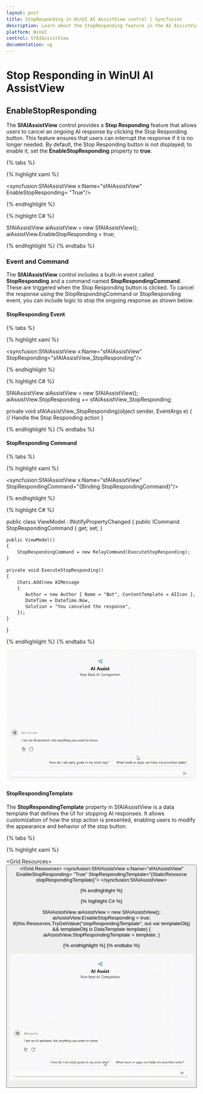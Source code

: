 ```yaml
---
layout: post
title: StopResponding in WinUI AI AssistView control | Syncfusion
description: Learn about the StopResponding feature in the AI AssistView control, which allows users to cancel AI processing or response generation in WinUI applications.
platform: WinUI
control: SfAIAssistView
documentation: ug
---
```


# Stop Responding in WinUI AI AssistView

## EnableStopResponding

The **SfAIAssistView** control provides a **Stop Responding** feature that allows users to cancel an ongoing AI response by clicking the Stop Responding button. This feature ensures that users can interrupt the response if it is no longer needed. By default, the Stop Responding button is not displayed; to enable it, set the **EnableStopResponding** property to **true**.

{% tabs %}

{% highlight xaml %}

<Page
    x:Class="GettingStarted.MainPage"
    xmlns="http://schemas.microsoft.com/winfx/2006/xaml/presentation"
    xmlns:x="http://schemas.microsoft.com/winfx/2006/xaml"
    xmlns:local="using:GettingStarted"
    xmlns:d="http://schemas.microsoft.com/expression/blend/2008"
    xmlns:mc="http://schemas.openxmlformats.org/markup-compatibility/2006"
    xmlns:syncfusion="using:Syncfusion.UI.Xaml.Chat"
    mc:Ignorable="d"
    Background="{ThemeResource ApplicationPageBackgroundThemeBrush}">
    <Grid>
      <syncfusion:SfAIAssistView  x:Name="sfAIAssistView"
                                  EnableStopResponding= "True"/>
    </Grid>
</Page>

{% endhighlight %} 

{% highlight C# %}

SfAIAssistView aiAssistView = new SfAIAssistView();
aiAssistView.EnableStopResponding = true;

{% endhighlight %}
{% endtabs %}

### Event and Command

The **SfAIAssistView** control includes a built-in event called **StopResponding** and a command named **StopRespondingCommand**. These are triggered when the Stop Responding button is clicked. To cancel the response using the StopRespondingCommand or StopResponding event, you can include logic to stop the ongoing response as shown below.

#### StopResponding Event

{% tabs %}

{% highlight xaml %}

<Page
    x:Class="GettingStarted.MainPage"
    xmlns="http://schemas.microsoft.com/winfx/2006/xaml/presentation"
    xmlns:x="http://schemas.microsoft.com/winfx/2006/xaml"
    xmlns:local="using:GettingStarted"
    xmlns:d="http://schemas.microsoft.com/expression/blend/2008"
    xmlns:mc="http://schemas.openxmlformats.org/markup-compatibility/2006"
    xmlns:syncfusion="using:Syncfusion.UI.Xaml.Chat"
    mc:Ignorable="d"
    Background="{ThemeResource ApplicationPageBackgroundThemeBrush}">
    <Grid>
      <syncfusion:SfAIAssistView  x:Name="sfAIAssistView"
                                  StopResponding="sfAIAssistView_StopResponding"/>
    </Grid>
</Page>

{% endhighlight %} 

{% highlight C# %}

SfAIAssistView aiAssistView = new SfAIAssistView();
aiAssistView.StopResponding += sfAIAssistView_StopResponding;

private void sfAIAssistView_StopResponding(object sender, EventArgs e)
{
    // Handle the Stop Responding action
}

{% endhighlight %}
{% endtabs %}

#### StopResponding Command  

{% tabs %}

{% highlight xaml %}

<Page
    x:Class="GettingStarted.MainPage"
    xmlns="http://schemas.microsoft.com/winfx/2006/xaml/presentation"
    xmlns:x="http://schemas.microsoft.com/winfx/2006/xaml"
    xmlns:local="using:GettingStarted"
    xmlns:d="http://schemas.microsoft.com/expression/blend/2008"
    xmlns:mc="http://schemas.openxmlformats.org/markup-compatibility/2006"
    xmlns:syncfusion="using:Syncfusion.UI.Xaml.Chat"
    mc:Ignorable="d"
    Background="{ThemeResource ApplicationPageBackgroundThemeBrush}">
    <Grid>
      <syncfusion:SfAIAssistView  x:Name="sfAIAssistView"
                                  StopRespondingCommand="{Binding StopRespondingCommand}"/>
    </Grid>
</Page>

{% endhighlight %} 

{% highlight C# %}

public class ViewModel : INotifyPropertyChanged
{
    public ICommand StopRespondingCommand { get; set; }
  
    public ViewModel()
    {
        StopRespondingCommand = new RelayCommand(ExecuteStopResponding);
    }

    private void ExecuteStopResponding()
    {
        Chats.Add(new AIMessage
        {
           Author = new Author { Name = "Bot", ContentTemplate = AIIcon },
           DateTime = DateTime.Now,
           Solution = "You canceled the response",
        });
    }
}

{% endhighlight %}
{% endtabs %}

![StopResponding feature in WinUI SfAIAssistView control](aiassistview_images/winui_aiassistview_stopresponding.gif)

#### StopRespondingTemplate

The **StopRespondingTemplate** property in SfAIAssistView is a data template that defines the UI for stopping AI responses. It allows customization of how the stop action is presented, enabling users to modify the appearance and behavior of the stop button.

{% tabs %}

{% highlight xaml %}

<Page
    x:Class="GettingStarted.MainPage"
    xmlns="http://schemas.microsoft.com/winfx/2006/xaml/presentation"
    xmlns:x="http://schemas.microsoft.com/winfx/2006/xaml"
    xmlns:local="using:GettingStarted"
    xmlns:d="http://schemas.microsoft.com/expression/blend/2008"
    xmlns:mc="http://schemas.openxmlformats.org/markup-compatibility/2006"
    xmlns:syncfusion="using:Syncfusion.UI.Xaml.Chat"
    mc:Ignorable="d"
    Background="{ThemeResource ApplicationPageBackgroundThemeBrush}">
    <Grid>
       <Grid.Resources>
                  <DataTemplate x:Key="stopRespondingTemplate">
            <Grid Background="Transparent">
                <Button Content="Stop AI" Background="Red" Foreground="White" FontSize="14" CornerRadius="5" HorizontalAlignment="Center" 
                 VerticalAlignment="Center" Click="StopResponding" Command="{Binding ElementName=sfAIAssistView, Path=StopRespondingCommand}"/>
            </Grid>
        </DataTemplate>
       </Grid.Resources>
      <syncfusion:SfAIAssistView  x:Name="sfAIAssistView"
                                  EnableStopResponding= "True"
                                  StopRespondingTemplate="{StaticResource stopRespondingTemplate}">
      </syncfusion:SfAIAssistView>
    </Grid>
</Page>

{% endhighlight %} 

{% highlight C# %}

SfAIAssistView aiAssistView = new SfAIAssistView();
aiAssistView.EnableStopResponding = true;
if(this.Resources.TryGetValue("stopRespondingTemplate", out var templateObj) && templateObj is DataTemplate template)
{
     aiAssistView.StopRespondingTemplate = template;
}

{% endhighlight %}
{% endtabs %}

![StopRespondingTemplate feature in WinUI SfAIAssistView control](aiassistview_images/winui_aiassistview_stopresponding_template.gif)
